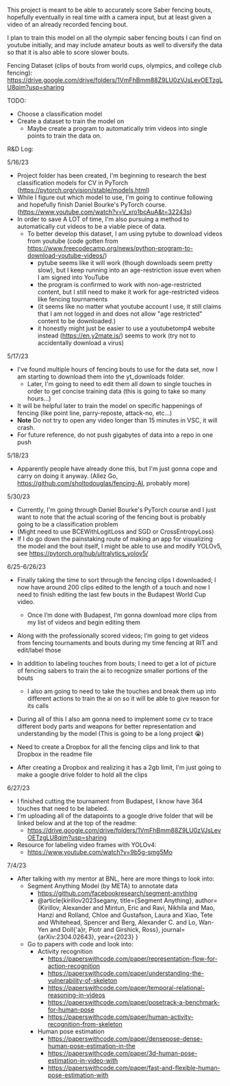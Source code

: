 This project is meant to be able to accurately score Saber fencing bouts, hopefully eventually in real time with a camera input, but at least given a video of an already recorded fencing bout.

I plan to train this model on all the olympic saber fencing bouts I can find on youtube initially, and may include amateur bouts as well to diversify the data so that it is also able to score slower bouts.

Fencing Dataset (clips of bouts from world cups, olympics, and college club fencing):
https://drive.google.com/drive/folders/1VmFhBmm88Z9LU0zVJsLevOETzgLU8qim?usp=sharing 

TODO:
- Choose a classification model
- Create a dataset to train the model on
    - Maybe create a program to automatically trim videos into single points to train the data on.

R&D Log:

5/16/23
- Project folder has been created, I'm beginning to research the best classification models for CV in PyTorch (https://pytorch.org/vision/stable/models.html)
- While I figure out which model to use, I'm going to continue following and hopefully finish Daniel Bourke's PyTorch course. (https://www.youtube.com/watch?v=V_xro1bcAuA&t=32243s)
- In order to save A LOT of time, I'm also pursuing a method to automatically cut videos to be a viable piece of data. 
    - To better develop this dataset, I am using pytube to download videos from youtube (code gotten from https://www.freecodecamp.org/news/python-program-to-download-youtube-videos/)
        - pytube seems like it will work (though downloads seem pretty slow), but I keep running into an age-restriction issue even when I am signed into YouTube
        - the program is confirmed to work with non-age-restricted content, but I still need to make it work for age-restricted videos like fencing tournaments
        - (it seems like no matter what youtube account I use, it still claims that I am not logged in and does not allow "age restricted" content to be downloaded.)
        - it honestly might just be easier to use a youtubetomp4 website instead (https://en.y2mate.is/) seems to work (try not to accidentally download a virus)

5/17/23
- I've found multiple hours of fencing bouts to use for the data set, now I am starting to download them into the yt_downloads folder.
    - Later, I'm going to need to edit them all down to single touches in order to get concise training data (this is going to take so many hours...)
- It will be helpful later to train the model on specific happenings of fencing (like point line, parry-reposte, attack-no, etc...)
- **Note** Do not try to open any video longer than 15 minutes in VSC, it will crash.
- For future reference, do not push gigabytes of data into a repo in one push

5/18/23
- Apparently people have already done this, but I'm just gonna cope and carry on doing it anyway. (Allez Go, https://github.com/sholtodouglas/fencing-AI, probably more)

5/30/23
- Currently, I'm going through Daniel Bourke's PyTorch course and I just want to note that the actual scoring of the fencing bout is probably going to be a classification problem
- (Might need to use BCEWithLogitLoss and SGD or CrossEntropyLoss)
- If I do go down the painstaking route of making an app for visualizing the model and the bout itself, I might be able to use and modify YOLOv5, see https://pytorch.org/hub/ultralytics_yolov5/

6/25-6/26/23
- Finally taking the time to sort through the fencing clips I downloaded; I now have around 200 clips edited to the length of a touch and now I need to finish editing the last few bouts in the Budapest World Cup video. 
    - Once I’m done with Budapest, I’m gonna download more clips from my list of videos and begin editing them

- Along with the professionally scored videos; I’m going to get videos from fencing tournaments and bouts during my time fencing at RIT and edit/label those 

- In addition to labeling touches from bouts; I need to get a lot of picture of fencing sabers to train the ai to recognize smaller portions of the bouts 
    - I also am going to need to take the touches and break them up into different actions to train the ai on so it will be able to give reason for its calls 

- During all of this I also am gonna need to implement some cv to trace different body parts and weapons for better representation and understanding by the model 
    (This is going to be a long project 😭)

- Need to create a Dropbox for all the fencing clips and link to that Dropbox in the readme file 
- After creating a Dropbox and realizing it has a 2gb limit, I'm just going to make a google drive folder to hold all the clips

6/27/23
- I finished cutting the tournament from Budapest, I know have 364 touches that need to be labeled.
- I'm uploading all of the datapoints to a google drive folder that will be linked below and at the top of the readme:
    - https://drive.google.com/drive/folders/1VmFhBmm88Z9LU0zVJsLevOETzgLU8qim?usp=sharing 
- Resource for labeling video frames with YOLOv4: 
    - https://www.youtube.com/watch?v=9b5g-smg5Mo 

7/4/23
- After talking with my mentor at BNL, here are more things to look into:
    - Segment Anything Model (by META) to annotate data
        - https://github.com/facebookresearch/segment-anything 
        - @article{kirillov2023segany,
            title={Segment Anything},
            author={Kirillov, Alexander and Mintun, Eric and Ravi, Nikhila and Mao, Hanzi and Rolland, Chloe and Gustafson, Laura and Xiao, Tete and Whitehead, Spencer and Berg, Alexander C. and Lo, Wan-Yen and Doll{\'a}r, Piotr and Girshick, Ross},
            journal={arXiv:2304.02643},
            year={2023}
            }
    - Go to papers with code and look into:
        - Activity recognition
            - https://paperswithcode.com/paper/representation-flow-for-action-recognition
            - https://paperswithcode.com/paper/understanding-the-vulnerability-of-skeleton
            - https://paperswithcode.com/paper/temporal-relational-reasoning-in-videos
            - https://paperswithcode.com/paper/posetrack-a-benchmark-for-human-pose
            - https://paperswithcode.com/paper/human-activity-recognition-from-skeleton
        - Human pose estimation
            - https://paperswithcode.com/paper/densepose-dense-human-pose-estimation-in-the
            - https://paperswithcode.com/paper/3d-human-pose-estimation-in-video-with
            - https://paperswithcode.com/paper/fast-and-flexible-human-pose-estimation-with